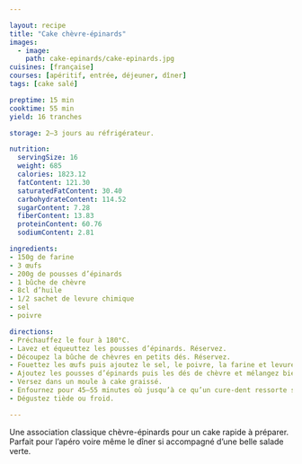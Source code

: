 ```yaml
---

layout: recipe
title: "Cake chèvre-épinards"
images:
  - image:
    path: cake-epinards/cake-epinards.jpg
cuisines: [française]
courses: [apéritif, entrée, déjeuner, dîner]
tags: [cake salé]

preptime: 15 min
cooktime: 55 min
yield: 16 tranches

storage: 2–3 jours au réfrigérateur.

nutrition:
  servingSize: 16
  weight: 685
  calories: 1823.12
  fatContent: 121.30
  saturatedFatContent: 30.40
  carbohydrateContent: 114.52
  sugarContent: 7.28
  fiberContent: 13.83
  proteinContent: 60.76
  sodiumContent: 2.81

ingredients:
- 150g de farine
- 3 œufs
- 200g de pousses d’épinards
- 1 bûche de chèvre
- 8cl d’huile
- 1/2 sachet de levure chimique
- sel
- poivre

directions:
- Préchauffez le four à 180°C.
- Lavez et équeuttez les pousses d’épinards. Réservez.
- Découpez la bûche de chèvres en petits dés. Réservez.
- Fouettez les œufs puis ajoutez le sel, le poivre, la farine et levure tamisées, puis l’huile d’olive. Mélangez jusqu’à obtenir une pâte bien lisse.
- Ajoutez les pousses d’épinards puis les dés de chèvre et mélangez bien.
- Versez dans un moule à cake graissé.
- Enfournez pour 45–55 minutes où jusqu’à ce qu’un cure-dent ressorte sec.
- Dégustez tiède ou froid.

---
```


Une association classique chèvre-épinards pour un cake rapide à préparer. Parfait pour l’apéro voire même le dîner si accompagné d’une belle salade verte.